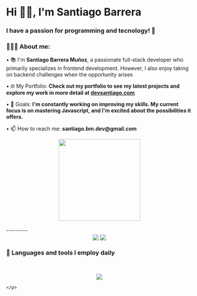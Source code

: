 <h1 align="left">Hi 👋🏽, I'm Santiago Barrera</h1>

<h3 align="left">I have a passion for programming and tecnology! 🚀</h3>
    
<div align="left">
    <h3>👨🏽‍💻 About me:</h3>
        <p>• 📚 I'm <b>Santiago Barrera Muñoz</b>, a passionate full-stack developer who primarily specializes in frontend development. However, I also enjoy taking on backend challenges when the opportunity arises</p>
        <p>• 🌐 My Portfolio: <b>Check out my portfolio to see my latest projects and explore my work in more detail at <a href="https://devsantiago.com" target="_blank">devsantiago.com</a></b></p>
        <p>• 🎯 Goals: <b>I'm constantly working on improving my skills. My current focus is on mastering Javascript, and I'm excited about the possibilities it offers.</b></p>
        <p>• 📫 How to reach me: <b>santiago.bm.dev@gmail.com</b></p>
</div>

<div align="center">
    <img align="center" src="https://github-readme-stats.vercel.app/api/top-langs/?username=devsantiagobm&theme=dark" height="220px"/>
</div>
<br/>
---------    
<div align="center">
    <a>
        <img align="center" src="https://github-readme-stats.vercel.app/api/pin/?username=devsantiagobm&repo=Entertaiment-App&theme=dark" />
    </a>
    <img align="center" src="https://github-readme-stats.vercel.app/api/pin/?username=devsantiagobm&repo=audiophile&theme=dark" />
</div>

<div>
  <h3>🧰 Languages and tools I employ daily</h3><br>
    <p align="center">
        <img src="https://skillicons.dev/icons?i=react,nodejs,express,laravel,js,ts,nextjs,mongodb,php,mysql,html,css,sass,styledcomponents,pug,figma,firebase,tailwind&theme=dark&perline=9" />


    </p>
</div>
